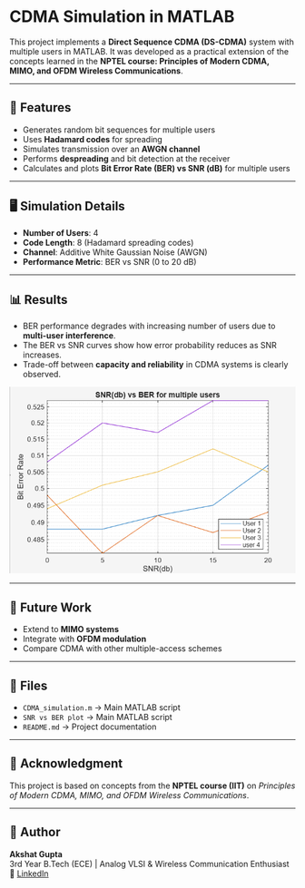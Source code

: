 # CDMA Simulation in MATLAB

This project implements a **Direct Sequence CDMA (DS-CDMA)** system with multiple users in MATLAB. It was developed as a practical extension of the concepts learned in the **NPTEL course: Principles of Modern CDMA, MIMO, and OFDM Wireless Communications**.

---

## 📌 Features
- Generates random bit sequences for multiple users
- Uses **Hadamard codes** for spreading
- Simulates transmission over an **AWGN channel**
- Performs **despreading** and bit detection at the receiver
- Calculates and plots **Bit Error Rate (BER) vs SNR (dB)** for multiple users

---

## 🖥️ Simulation Details
- **Number of Users**: 4  
- **Code Length**: 8 (Hadamard spreading codes)  
- **Channel**: Additive White Gaussian Noise (AWGN)  
- **Performance Metric**: BER vs SNR (0 to 20 dB)  

---

## 📊 Results
- BER performance degrades with increasing number of users due to **multi-user interference**.
- The BER vs SNR curves show how error probability reduces as SNR increases.
- Trade-off between **capacity and reliability** in CDMA systems is clearly observed.

![BER vs SNR Plot](plot.png)

---

## 🚀 Future Work
- Extend to **MIMO systems**  
- Integrate with **OFDM modulation**  
- Compare CDMA with other multiple-access schemes  

---

## 📂 Files
- `CDMA_simulation.m` → Main MATLAB script
- `SNR vs BER plot` → Main MATLAB script  
- `README.md` → Project documentation  

---

## 📜 Acknowledgment
This project is based on concepts from the **NPTEL course (IIT)** on *Principles of Modern CDMA, MIMO, and OFDM Wireless Communications*.  

---

## 🔗 Author
**Akshat Gupta**  
3rd Year B.Tech (ECE) | Analog VLSI & Wireless Communication Enthusiast  
🔗 [LinkedIn](www.linkedin.com/in/akshat-gupta-9b649a378)

